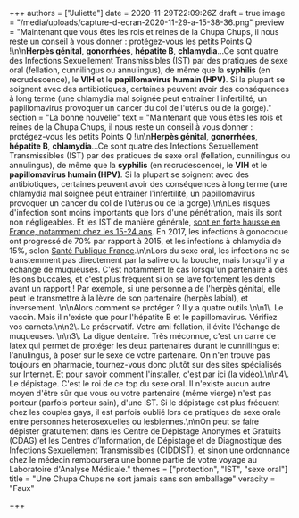 +++
authors = ["Juliette"]
date = 2020-11-29T22:09:26Z
draft = true
image = "/media/uploads/capture-d-ecran-2020-11-29-a-15-38-36.png"
preview = "Maintenant que vous êtes les rois et reines de la Chupa Chups, il nous reste un conseil à vous donner : protégez-vous les petits Points Q !\n\n**Herpès génital**, **gonorrhées**, **hépatite B**, **chlamydia**...Ce sont quatre des Infections Sexuellement Transmissibles (IST) par des pratiques de sexe oral (fellation, cunnilingus ou annulingus), de même que la **syphilis** (en recrudescence), le **VIH** et le **papillomavirus humain (HPV)**. Si la plupart se soignent avec des antibiotiques, certaines peuvent avoir des conséquences à long terme (une chlamydia mal soignée peut entrainer l'infertilité, un papillomavirus provoquer un cancer du col de l'utérus ou de la gorge)."
section = "La bonne nouvelle"
text = "Maintenant que vous êtes les rois et reines de la Chupa Chups, il nous reste un conseil à vous donner : protégez-vous les petits Points Q !\n\n**Herpès génital**, **gonorrhées**, **hépatite B**, **chlamydia**...Ce sont quatre des Infections Sexuellement Transmissibles (IST) par des pratiques de sexe oral (fellation, cunnilingus ou annulingus), de même que la **syphilis** (en recrudescence), le **VIH** et le **papillomavirus humain (HPV)**. Si la plupart se soignent avec des antibiotiques, certaines peuvent avoir des conséquences à long terme (une chlamydia mal soignée peut entrainer l'infertilité, un papillomavirus provoquer un cancer du col de l'utérus ou de la gorge).\n\nLes risques d'infection sont moins importants que lors d'une pénétration, mais ils sont non négligeables. Et les IST de manière générale, [sont en forte hausse en France, notamment chez les 15-24 ans](https://www.lemonde.fr/medecine/article/2018/07/18/tres-forte-hausse-des-infections-sexuellement-transmissibles-en-france_5333342_1650718.html). En 2017, les infections à gonocoque ont progressé de 70% par rapport à 2015, et les infections à chlamydia de 15%, selon [Santé Publique France](https://www.santepubliquefrance.fr/determinants-de-sante/sante-sexuelle/donnees/epidemiologie-des-infections-sexuellement-transmissibles).\n\nLors du sexe oral, les infections ne se transtemment pas directement par la salive ou la bouche, mais lorsqu'il y a échange de muqueuses. C'est notamment le cas lorsqu'un partenaire a des lésions buccales, et c'est plus fréquent si on se lave fortement les dents avant un rapport ! Par exemple, si une personne a de l'herpès génital, elle peut le transmettre à la lèvre de son partenaire (herpès labial), et inversement. \n\nAlors comment se protéger ? Il y a quatre outils.\n\n1\\. Le vaccin. Mais il n'existe que pour l'hépatite B et le papillomavirus. Vérifiez vos carnets.\n\n2\\. Le préservatif. Votre ami fellation, il évite l'échange de muqueuses. \n\n3\\. La digue dentaire. Très méconnue, c'est un carré de latex qui permet de protéger les deux partenaires durant le cunnilingus et l'anulingus, à poser sur le sexe de votre partenaire. On n'en trouve pas toujours en pharmacie, tournez-vous donc plutôt sur des sites spécialisés sur Internet. Et pour savoir comment l'installer, c'est par ici ([la vidéo](https://www.huffingtonpost.fr/entry/quand-on-pratique-le-sexe-oral-voici-comment-se-proteger-des-ist_fr_5cc2dd85e4b08846403cd06e)).\n\n4\\. Le dépistage. C'est le roi de ce top du sexe oral. Il n'existe aucun autre moyen d'être sûr que vous ou votre partenaire (même vierge) n'est pas porteur (parfois porteur sain), d'une IST. Si le dépistage est plus fréquent chez les couples gays, il est parfois oublié lors de pratiques de sexe orale entre personnes heterosexuelles ou lesbiennes.\n\nOn peut se faire dépister gratuitement dans les Centre de Dépistage Anonymes et Gratuits (CDAG) et les Centres d’Information, de Dépistage et de Diagnostique des Infections Sexuellement Transmissibles (CIDDIST), et sinon une ordonnance chez le médecin remboursera une bonne partie de votre voyage au Laboratoire d'Analyse Médicale."
themes = ["protection", "IST", "sexe oral"]
title = "Une Chupa Chups ne sort jamais sans son emballage"
veracity = "Faux"

+++

